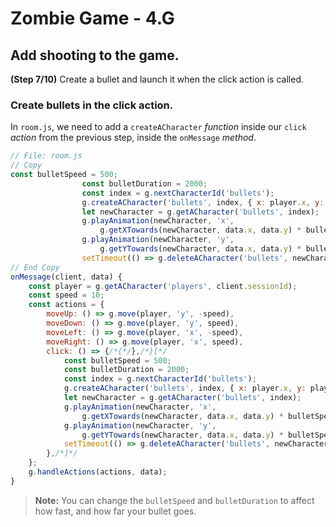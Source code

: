 # Zombie Game - 4.G

## Add shooting to the game.

**(Step 7/10)** Create a bullet and launch it when the click action is called.

### Create bullets in the click action.

In `room.js`, we need to add a `createACharacter` _function_ inside our `click` _action_ from the previous step, inside the `onMessage` _method_.

``` javascript
// File: room.js
// Copy
const bulletSpeed = 500;
				const bulletDuration = 2000;
				const index = g.nextCharacterId('bullets');
				g.createACharacter('bullets', index, { x: player.x, y: player.y, playerId: player.id });
				let newCharacter = g.getACharacter('bullets', index);
				g.playAnimation(newCharacter, 'x',
					g.getXTowards(newCharacter, data.x, data.y) * bulletSpeed, bulletDuration);
				g.playAnimation(newCharacter, 'y',
					g.getYTowards(newCharacter, data.x, data.y) * bulletSpeed, bulletDuration);
				setTimeout(() => g.deleteACharacter('bullets', newCharacter.id), bulletDuration);
// End Copy
onMessage(client, data) {
	const player = g.getACharacter('players', client.sessionId);
	const speed = 10;
	const actions = {
		moveUp: () => g.move(player, 'y', -speed),
		moveDown: () => g.move(player, 'y', speed),
		moveLeft: () => g.move(player, 'x', -speed),
		moveRight: () => g.move(player, 'x', speed),
		click: () => {/*{*/},/*}[*/
			const bulletSpeed = 500;
			const bulletDuration = 2000;
			const index = g.nextCharacterId('bullets');
			g.createACharacter('bullets', index, { x: player.x, y: player.y, playerId: player.id });
			let newCharacter = g.getACharacter('bullets', index);
			g.playAnimation(newCharacter, 'x',
				g.getXTowards(newCharacter, data.x, data.y) * bulletSpeed, bulletDuration);
			g.playAnimation(newCharacter, 'y',
				g.getYTowards(newCharacter, data.x, data.y) * bulletSpeed, bulletDuration);
			setTimeout(() => g.deleteACharacter('bullets', newCharacter.id), bulletDuration);
		},/*]*/
	};
	g.handleActions(actions, data);
}
```

> **Note:** You can change the `bulletSpeed` and `bulletDuration` to affect how fast, and how far your bullet goes.
